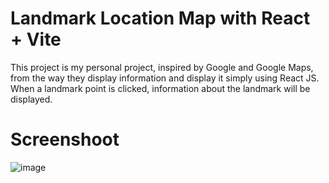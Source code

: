 # Landmark Location Map with React + Vite

This project is my personal project, inspired by Google and Google Maps, from the way they display information and display it simply using React JS. When a landmark point is clicked, information about the landmark will be displayed.


# Screenshoot
  ![image](https://github.com/user-attachments/assets/00afae27-f745-46d6-8d30-7c3f62b2f889)
